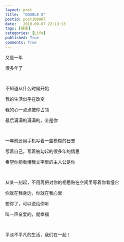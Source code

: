 ```yaml
---
layout: post
title:  "DOUBLE Q"
postid: post100907
date:   2010-09-07 22:13:13
tags: [随笔]
categories: [Life]
published: True
comments: True
---
```

又是一年

很多年了

<!--more-->
<br>


不知道从什么时候开始

我的生活似乎在改变

我的心一点点被你占领

最后满满的满满的，全是你


<br>


一年前还用手机写着一些模糊的日志

写着自己，写着被勾起的很多年的情思

希望你能看懂我文字里的主人公是你


<br>


从某一刻起，不用再把对你的相思贴在空间里等着你看懂它

你就在我身边，你就在我心里

想你了，可以说给你听

叫一声亲爱的，就幸福


<br>


平淡不平凡的生活，我们在一起！